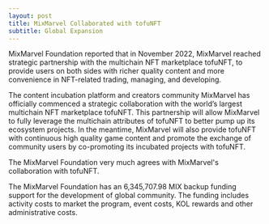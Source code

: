 ```yaml
---
layout: post
title: MixMarvel Collaborated with tofuNFT
subtitle: Global Expansion
---
```


MixMarvel Foundation reported that in November 2022, MixMarvel reached strategic partnership with the multichain NFT marketplace tofuNFT, to provide users on both sides with richer quality content and more convenience in NFT-related trading, managing, and developing.

The content incubation platform and creators community MixMarvel has officially commenced a strategic collaboration with the world’s largest multichain NFT marketplace tofuNFT. This partnership will allow MixMarvel to fully leverage the multichain attributes of tofuNFT to better pump up its ecosystem projects. In the meantime, MixMarvel will also provide tofuNFT with continuous high quality game content and promote the exchange of community users by co-promoting its incubated projects with tofuNFT.

The MixMarvel Foundation very much agrees with MixMarvel's collaboration with tofuNFT.  

The MixMarvel Foundation has an 6,345,707.98 MIX backup funding support for the development of global community.  The funding includes activity costs to market the program, event costs, KOL rewards and other administrative costs. 
